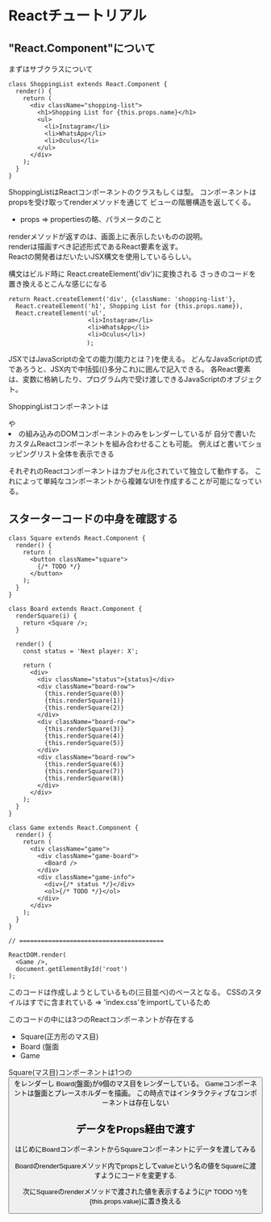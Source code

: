 <h1>Reactチュートリアル</h1>

<h2>"React.Component"について</h2>
まずはサブクラスについて

```
class ShoppingList extends React.Component {
  render() {
    return (
      <div className="shopping-list">
        <h1>Shopping List for {this.props.name}</h1>
        <ul>
          <li>Instagram</li>
          <li>WhatsApp</li>
          <li>Oculus</li>
        </ul>
      </div>
    );
  }
}
```

ShoppingListはReactコンポーネントのクラスもしくは型。
コンポーネントはpropsを受け取ってrenderメソッドを通じて
ビューの階層構造を返してくる。
* props => propertiesの略、パラメータのこと

renderメソッドが返すのは、画面上に表示したいものの説明。</br>
renderは描画すべき記述形式であるReact要素を返す。</br>
Reactの開発者はだいたいJSX構文を使用しているらしい。

<div />構文はビルド時に React.createElement('div')に変換される
さっきのコードを置き換えるとこんな感じになる

```
return React.createElement('div', {className: 'shopping-list'},
  React.createElement('h1', Shopping List for {this.props.name}),
  React.createElement('ul', 
                      <li>Instagram</li>
                      <li>WhatsApp</li>
                      <li>Oculus</li>)
                    　);
```

JSXではJavaScriptの全ての能力(能力とは？)を使える。
どんなJavaScriptの式であろうと、JSX内で中括弧({}多分これ)に囲んで記入できる。
各React要素は、変数に格納したり、プログラム内で受け渡しできるJavaScriptのオブジェクト。

ShoppingListコンポーネントは<div />や<li />の組み込みのDOMコンポーネントのみをレンダーしているが
自分で書いたカスタムReactコンポーネントを組み合わせることも可能。
例えば<ShoppingList />と書いてショッピングリスト全体を表示できる

それぞれのReactコンポーネントはカプセル化されていて独立して動作する。
これによって単純なコンポーネントから複雑なUIを作成することが可能になっている。


<h2>スターターコードの中身を確認する</h2>

```
class Square extends React.Component {
  render() {
    return (
      <button className="square">
        {/* TODO */}
      </button>
    );
  }
}

class Board extends React.Component {
  renderSquare(i) {
    return <Square />;
  }

  render() {
    const status = 'Next player: X';

    return (
      <div>
        <div className="status">{status}</div>
        <div className="board-row">
          {this.renderSquare(0)}
          {this.renderSquare(1)}
          {this.renderSquare(2)}
        </div>
        <div className="board-row">
          {this.renderSquare(3)}
          {this.renderSquare(4)}
          {this.renderSquare(5)}
        </div>
        <div className="board-row">
          {this.renderSquare(6)}
          {this.renderSquare(7)}
          {this.renderSquare(8)}
        </div>
      </div>
    );
  }
}

class Game extends React.Component {
  render() {
    return (
      <div className="game">
        <div className="game-board">
          <Board />
        </div>
        <div className="game-info">
          <div>{/* status */}</div>
          <ol>{/* TODO */}</ol>
        </div>
      </div>
    );
  }
}

// ========================================

ReactDOM.render(
  <Game />,
  document.getElementById('root')
);
```

このコードは作成しようとしているもの(三目並べ)のベースとなる。
CSSのスタイルはすでに含まれている
 => 'index.css'をimportしているため

このコードの中には3つのReactコンポーネントが存在する
* Square(正方形のマス目)
* Board (盤面
* Game

Square(マス目)コンポーネントは1つの<button>をレンダーし
Board(盤面)が9個のマス目をレンダーしている。
Gameコンポーネントは盤面とプレースホルダーを描画。
この時点ではインタラクティブなコンポーネントは存在しない

<h2>データをProps経由で渡す</h2>
はじめにBoardコンポーネントからSquareコンポーネントにデータを渡してみる

BoardのrenderSquareメソッド内でpropsとしてvalueという名の値をSquareに渡すようにコードを変更する.

次にSquareのrenderメソッドで渡された値を表示するように{/* TODO */}を
{this.props.value}に置き換える